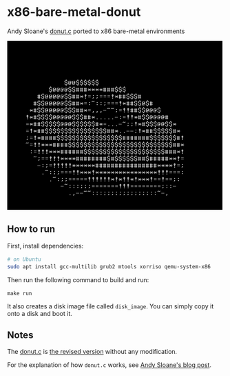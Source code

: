 # x86-bare-metal-donut

Andy Sloane's [donut.c](https://www.a1k0n.net/2006/09/15/obfuscated-c-donut.html) ported to x86 bare-metal environments

![](demo.gif)

## How to run

First, install dependencies:

```sh
# on Ubuntu
sudo apt install gcc-multilib grub2 mtools xorriso qemu-system-x86
```

Then run the following command to build and run:

```
make run
```

It also creates a disk image file called `disk_image`. You can simply copy it onto a disk and boot it.

## Notes

The [donut.c](src/donut.c) is [the revised version](https://www.a1k0n.net/2021/01/13/optimizing-donut.html) without any modification.

For the explanation of how `donut.c` works, see [Andy Sloane's blog post](https://www.a1k0n.net/2011/07/20/donut-math.html).
